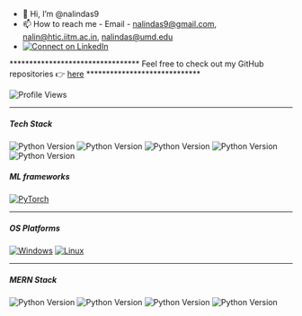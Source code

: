 - 👋 Hi, I’m @nalindas9
- 📫 How to reach me - Email - nalindas9@gmail.com, nalin@htic.iitm.ac.in, nalindas@umd.edu
- [![Connect on LinkedIn](https://img.shields.io/badge/LinkedIn-Connect-blue?logo=linkedin)](https://www.linkedin.com/in/nalin-das/)

 ********************************* Feel free to check out my GitHub repositories 👉 [here](https://github.com/nalindas9?tab=repositories) *****************************

![Profile Views](https://komarev.com/ghpvc/?username=nalindas9)

-------------------------------------------------------------------------------------------------------------------------------------
##### Tech Stack

![Python Version](https://img.shields.io/badge/C++-blue)
![Python Version](https://img.shields.io/badge/Javascript-yellow)
![Python Version](https://img.shields.io/badge/Python-green)
![Python Version](https://img.shields.io/badge/SQL-pink)
![Python Version](https://img.shields.io/badge/ROS-grey)

##### ML frameworks 
[![PyTorch](https://img.shields.io/badge/PyTorch-%23EE4C2C.svg?style=flat&logo=PyTorch&logoColor=white)](https://pytorch.org/)

-------------------------------------------------------------------------------------------------------------------------------------
##### OS Platforms
[![Windows](https://img.shields.io/badge/Windows--blue?logo=windows)](https://shields.io/)
[![Linux](https://img.shields.io/badge/Linux--red?logo=linux)](https://shields.io/)

-------------------------------------------------------------------------------------------------------------------------------------

##### MERN Stack
![Python Version](https://img.shields.io/badge/MongoDB-red)
![Python Version](https://img.shields.io/badge/ExpressJS-orange)
![Python Version](https://img.shields.io/badge/ReactJS-violet)
![Python Version](https://img.shields.io/badge/NodeJS-magenta)

<!--
![hackerank-ratings](https://github.com/nalindas9/nalindas9/assets/44141068/3e5b5a28-cbf2-4c94-bb46-f85cbf68edb9)


[profile](https://www.hackerrank.com/nalindas9?badge=30-days-of-code&stars=2&level=1&hr_r=1&utm_campaign=social-buttons&utm_medium=linkedin&utm_source=badge_share&social=linkedin)
-->
<!---
nalindas9/nalindas9 is a ✨ special ✨ repository because its `README.md` (this file) appears on your GitHub profile.
You can click the Preview link to take a look at your changes.
- 👀 I’m interested in CV/Perception, AI/ML, Robotics
| CV/Perception | AI/ML | Robotics
--->
